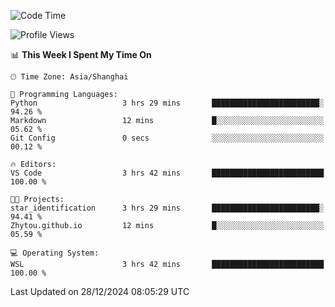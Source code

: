 <!--START_SECTION:waka-->
![Code Time](http://img.shields.io/badge/Code%20Time-2%2C160%20hrs%2033%20mins-blue)

![Profile Views](http://img.shields.io/badge/Profile%20Views-2-blue)

📊 **This Week I Spent My Time On** 

```text
🕑︎ Time Zone: Asia/Shanghai

💬 Programming Languages: 
Python                   3 hrs 29 mins       ████████████████████████░   94.26 % 
Markdown                 12 mins             █░░░░░░░░░░░░░░░░░░░░░░░░   05.62 % 
Git Config               0 secs              ░░░░░░░░░░░░░░░░░░░░░░░░░   00.12 % 

🔥 Editors: 
VS Code                  3 hrs 42 mins       █████████████████████████   100.00 % 

🐱‍💻 Projects: 
star_identification      3 hrs 29 mins       ████████████████████████░   94.41 % 
Zhytou.github.io         12 mins             █░░░░░░░░░░░░░░░░░░░░░░░░   05.59 % 

💻 Operating System: 
WSL                      3 hrs 42 mins       █████████████████████████   100.00 % 
```


 Last Updated on 28/12/2024 08:05:29 UTC
<!--END_SECTION:waka-->